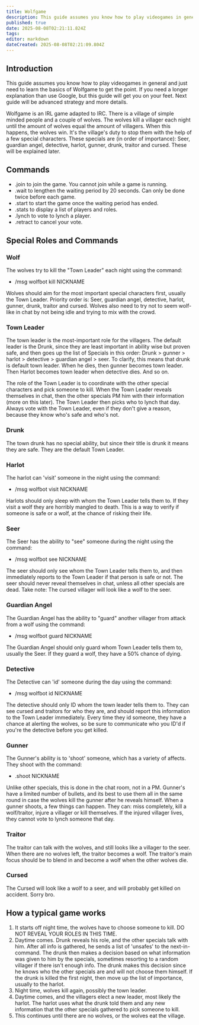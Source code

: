 ```yaml
---
title: Wolfgame
description: This guide assumes you know how to play videogames in general and just need to learn the basics of Wolfgame to get the point.
published: true
date: 2025-08-08T02:21:11.824Z
tags: 
editor: markdown
dateCreated: 2025-08-08T02:21:09.804Z
---
```


## Introduction

This guide assumes you know how to play videogames in general and just need to learn the basics of Wolfgame to get the point. If you need a longer explanation than use Google, but this guide will get you on your feet. Next guide will be advanced strategy and more details.

Wolfgame is an IRL game adapted to IRC. There is a village of simple minded people and a couple of wolves. The wolves kill a villager each night until the amount of wolves equal the amount of villagers. When this happens, the wolves win. It's the village's duty to stop them with the help of a few special characters. These specials are (in order of importance): Seer, guardian angel, detective, harlot, gunner, drunk, traitor and cursed. These will be explained later.

## Commands

* .join to join the game. You cannot join while a game is running.
* .wait to lengthen the waiting period by 20 seconds. Can only be done twice before each game.
* .start to start the game once the waiting period has ended.
* .stats to display a list of players and roles.
* .lynch <nick> to vote to lynch a player.
* .retract to cancel your vote.

## Special Roles and Commands

### Wolf

The wolves try to kill the "Town Leader" each night using the command:

* /msg wolfbot kill NICKNAME

Wolves should aim for the most important special characters first, usually the Town Leader. Priority order is: Seer, guardian angel, detective, harlot, gunner, drunk, traitor and cursed. Wolves also need to try not to seem wolf-like in chat by not being idle and trying to mix with the crowd.

### Town Leader

The town leader is the most-important role for the villagers. The default leader is the Drunk, since they are least important in ability wise but proven safe, and then goes up the list of Specials in this order: Drunk > gunner > harlot > detective > guardian angel > seer. To clarify, this means that drunk is default town leader. When he dies, then gunner becomes town leader. Then Harlot becomes town leader when detective dies. And so on.

The role of the Town Leader is to coordinate with the other special characters and pick someone to kill. When the Town Leader reveals themselves in chat, then the other specials PM him with their information (more on this later). The Town Leader then picks who to lynch that day. Always vote with the Town Leader, even if they don't give a reason, because they know who's safe and who's not.

### Drunk

The town drunk has no special ability, but since their title is drunk it means they are safe. They are the default Town Leader.

### Harlot

The harlot can 'visit' someone in the night using the command:

* /msg wolfbot visit NICKNAME

Harlots should only sleep with whom the Town Leader tells them to. If they visit a wolf they are horribly mangled to death. This is a way to verify if someone is safe or a wolf, at the chance of risking their life.

### Seer

The Seer has the ability to "see" someone during the night using the command:

* /msg wolfbot see NICKNAME

The seer should only see whom the Town Leader tells them to, and then immediately reports to the Town Leader if that person is safe or not. The seer should never reveal themselves in chat, unless all other specials are dead. Take note: The cursed villager will look like a wolf to the seer.

### Guardian Angel

The Guardian Angel has the ability to "guard" another villager from attack from a wolf using the command:

* /msg wolfbot guard NICKNAME

The Guardian Angel should only guard whom Town Leader tells them to, usually the Seer. If they guard a wolf, they have a 50% chance of dying.

### Detective

The Detective can 'id' someone during the day using the command:

* /msg wolfbot id NICKNAME

The detective should only ID whom the town leader tells them to. They can see cursed and traitors for who they are, and should report this information to the Town Leader immediately. Every time they id someone, they have a chance at alerting the wolves, so be sure to communicate who you ID'd if you're the detective before you get killed.

### Gunner

The Gunner's ability is to 'shoot' someone, which has a variety of affects. They shoot with the command:

* .shoot NICKNAME

Unlike other specials, this is done in the chat room, not in a PM. Gunner's have a limited number of bullets, and its best to use them all in the same round in case the wolves kill the gunner after he reveals himself. When a gunner shoots, a few things can happen. They can: miss completely, kill a wolf/traitor, injure a villager or kill themselves. If the injured villager lives, they cannot vote to lynch someone that day.

### Traitor

The traitor can talk with the wolves, and still looks like a villager to the seer. When there are no wolves left, the traitor becomes a wolf. The traitor's main focus should be to blend in and become a wolf when the other wolves die.

### Cursed

The Cursed will look like a wolf to a seer, and will probably get killed on accident. Sorry bro.

## How a typical game works

1. It starts off night time, the wolves have to choose someone to kill. DO NOT REVEAL YOUR ROLES IN THIS TIME.
2. Daytime comes. Drunk reveals his role, and the other specials talk with him. After all info is gathered, he sends a list of 'unsafes' to the next-in-command. The drunk then makes a decision based on what information was given to him by the specials, sometimes resorting to a random villager if there isn't enough info. The drunk makes this decision since he knows who the other specials are and will not choose them himself. If the drunk is killed the first night, then move up the list of importance, usually to the harlot.
3. Night time, wolves kill again, possibly the town leader.
4. Daytime comes, and the villagers elect a new leader, most likely the harlot. The harlot uses what the drunk told them and any new information that the other specials gathered to pick someone to kill.
5. This continues until there are no wolves, or the wolves eat the village.